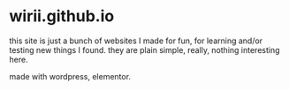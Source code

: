 # wirii.github.io

this site is just a bunch of websites I made for fun, for learning and/or testing new things I found.
they are plain simple, really, nothing interesting here.

made with wordpress, elementor.
